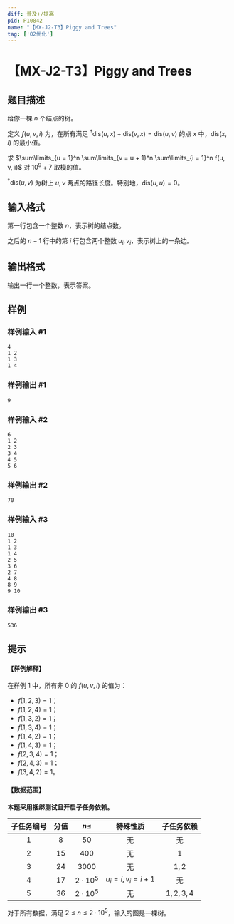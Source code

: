 ```yaml
---
diff: 普及+/提高
pid: P10842
name: "【MX-J2-T3】Piggy and Trees"
tag: ['O2优化']
---
```

# 【MX-J2-T3】Piggy and Trees
## 题目描述

给你一棵 $n$ 个结点的树。

定义 $f(u, v, i)$ 为，在所有满足 $^\dagger\text{dis}(u, x) + \text{dis}(v, x) = \text{dis}(u, v)$ 的点 $x$ 中，$\text{dis}(x, i)$ 的最小值。

求 $\sum\limits_{u = 1}^n \sum\limits_{v = u + 1}^n \sum\limits_{i = 1}^n f(u, v, i)$ 对 $10^9 + 7$ 取模的值。

$^\dagger\text{dis}(u, v)$ 为树上 $u, v$ 两点的路径长度。特别地，$\text{dis}(u, u) = 0$。
## 输入格式

第一行包含一个整数 $n$，表示树的结点数。

之后的 $n - 1$ 行中的第 $i$ 行包含两个整数 $u_i, v_i$，表示树上的一条边。
## 输出格式

输出一行一个整数，表示答案。
## 样例

### 样例输入 #1
```
4
1 2
1 3
1 4

```
### 样例输出 #1
```
9

```
### 样例输入 #2
```
6
1 2
2 3
3 4
4 5
5 6

```
### 样例输出 #2
```
70

```
### 样例输入 #3
```
10
1 2
1 3
1 4
2 5
3 6
2 7
4 8
8 9
9 10

```
### 样例输出 #3
```
536

```
## 提示

#### 【样例解释】

在样例 $1$ 中，所有非 $0$ 的 $f(u, v, i)$ 的值为：

- $f(1, 2, 3) = 1$；
- $f(1, 2, 4) = 1$；
- $f(1, 3, 2) = 1$；
- $f(1, 3, 4) = 1$；
- $f(1, 4, 2) = 1$；
- $f(1, 4, 3) = 1$；
- $f(2, 3, 4) = 1$；
- $f(2, 4, 3) = 1$；
- $f(3, 4, 2) = 1$。

#### 【数据范围】

**本题采用捆绑测试且开启子任务依赖。**

| 子任务编号 | 分值 | $n \le$ | 特殊性质 | 子任务依赖 | 
| :-: | :-: | :-: | :-: | :-: |
| $1$ | $8$ | $50$ | 无 | 无 |
| $2$ | $15$ | $400$ | 无 | $1$ |
| $3$ | $24$ | $3000$ | 无 | $1, 2$ |
| $4$ | $17$ | $2 \cdot 10^5$ | $u_i = i, v_i = i + 1$ | 无 |
| $5$ | $36$ | $2 \cdot 10^5$ | 无 | $1, 2, 3, 4$ |

对于所有数据，满足 $2 \le n \le 2 \cdot 10^5$，输入的图是一棵树。
